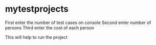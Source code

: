 # mytestprojects

First enter the number of test cases on console
Second enter number of persons
Third enter the cost of each person

This will help to run the project
